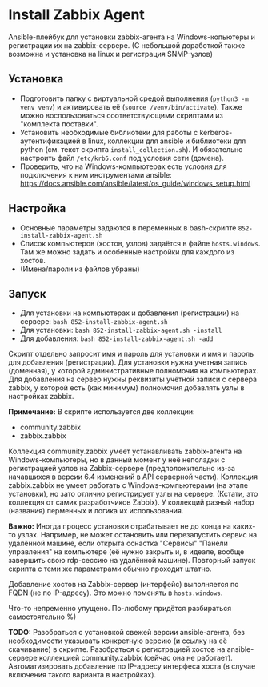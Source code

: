 Install Zabbix Agent
=========
Ansible-плейбук для установки zabbix-агента на Windows-копьютеры и регистрации их на zabbix-сервере.
(С небольшой доработкой также возможна и установка на linux и регистрация SNMP-узлов)

Установка
------------
- Подготовить папку с виртуальной средой выполнения (`python3 -m venv venv`) и активировать её (`source /venv/bin/activate`). Также можно воспользоваться соответствующими скриптами из "комплекта поставки".
- Установить необходимые библиотеки для работы с kerberos-аутентификацией в linux, коллекции для ansible и библиотеки для python (cм. текст скрипта `install_collection.sh`). И обязательно настроить файл `/etc/krb5.conf` под условия сети (домена).
- Проверить, что на Windows-компьютерах есть условия для подключения к ним инструментами ansible: https://docs.ansible.com/ansible/latest/os_guide/windows_setup.html


Настройка
------------
- Основные параметры задаются в переменных в bash-скрипте `852-install-zabbix-agent.sh`
- Список компьютеров (хостов, узлов) задаётся в файле `hosts.windows`. Там же можно задать и особенные настройки для каждого из хостов.
- (Имена/пароли из файлов убраны)

Запуск
------------
- Для установки на компьютерах и добавления (регистрации) на сервере: `bash 852-install-zabbix-agent.sh`
- Для установки: `bash 852-install-zabbix-agent.sh -install`
- Для добавления: `bash 852-install-zabbix-agent.sh -add`

Скрипт отдельно запросит имя и пароль для установки и имя и пароль для добавления (регистрации).
Для установки нужна учетная запись (доменная), у которой административные полномочия на компьютерах.
Для добавления на сервер нужны реквизиты учётной записи с сервера zabbix, у которой есть (как минимум) полномочия добавлять узлы в настройках zabbix.

**Примечание:**
В скрипте используется две коллекции:
  - community.zabbix
  - zabbix.zabbix

Коллекция community.zabbix умеет устанавливать zabbix-агента на Windows-компьютеры, но в данный момент у неё неполадки с регистрацией узлов на Zabbix-сервере (предположительно из-за начавшихся в версии 6.4 изменений в API серверной части).
Коллекция zabbix.zabbix не умеет работать с Windows-компьютерами (на этапе установки), но зато отлично регистрирует узлы на сервере. (Кстати, это коллекция от самих разработчиков Zabbix).
У коллекций разный набор (названия) перменных и логика их использования.

**Важно:** 
Иногда процесс установки отрабатывает не до конца на каких-то узлах. Например, не может остановить или перезапустить сервис на удалённой машине, если открыта оснастка "Сервисы" "Панели управления" на компьютере (её нужно закрыть и, в идеале, вообще завершить свою rdp-сессию на удалённой машине). Повторный запуск скрипта с теми же параметрами обычно проходит штатно.

Добавление хостов на Zabbix-сервер (интерфейс) выполняется по FQDN (не по IP-адресу). Это можно поменять в `hosts.windows`.

Что-то непременно упущено. По-любому придётся разбираться самостоятельно %)

**TODO:** 
Разобраться с установкой свежей версии ansible-агента, без необходимости указывать конкретную версию (и ссылку на её скачивание) в скрипте.
Разобраться с регистрацией хостов на ansible-сервере коллекцией community.zabbix (сейчас она не работает).
Автоматизировать добавление по IP-адресу интерфеса хоста (в случае включения такого варианта в настройках).